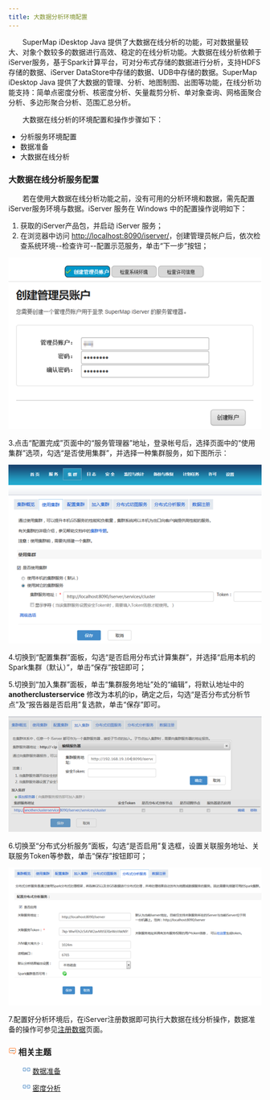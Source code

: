 ```yaml
---
title: 大数据分析环境配置
---
```


　　SuperMap iDesktop Java 提供了大数据在线分析的功能，可对数据量较大、对象个数较多的数据进行高效、稳定的在线分析功能。大数据在线分析依赖于iServer服务，基于Spark计算平台，可对分布式存储的数据进行分析，支持HDFS存储的数据、iServer DataStore中存储的数据、UDB中存储的数据。SuperMap iDesktop Java 提供了大数据的管理、分析、地图制图、出图等功能，在线分析功能支持：简单点密度分析、核密度分析、矢量裁剪分析、单对象查询、网格面聚合分析、多边形聚合分析、范围汇总分析。
 
　　大数据在线分析的环境配置和操作步骤如下：

- 分析服务环境配置
- 数据准备
- 大数据在线分析

### 大数据在线分析服务配置

　　若在使用大数据在线分析功能之前，没有可用的分析环境和数据，需先配置iServer服务环境与数据。iServer 服务在 Windows 中的配置操作说明如下：

1. 获取的iServer产品包，并启动 iServer 服务；
2. 在浏览器中访问 [http://localhost:8090/iserver/](http://localhost:8090/iserver/)，创建管理员帐户后，依次检查系统环境--检查许可--配置示范服务，单击“下一步”按钮；

![](img/CreateAnAccount.png)

3.点击“配置完成”页面中的“服务管理器”地址，登录帐号后，选择页面中的“使用集群”选项，勾选“是否使用集群”，并选择一种集群服务，如下图所示：

![](img/Cluster.png)

4.切换到“配置集群”面板，勾选“是否启用分布式计算集群”，并选择“启用本机的Spark集群（默认）”，单击“保存”按钮即可；

5.切换到“加入集群”面板，单击“集群服务地址”处的“编辑”，将默认地址中的 **anotherclusterservice** 修改为本机的ip，确定之后，勾选“是否分布式分析节点”及“报告器是否启用”复选款，单击“保存”即可。

![](img/Cluster1.png)

6.切换至“分布式分析服务”面板，勾选“是否启用”复选框，设置关联服务地址、关联服务Token等参数，单击“保存”按钮即可；

![](img/ProcessingServer.png)

<!--7.完成上述集群配置之后，在浏览器中访问：[http://localhost:8090/iserver/services](http://localhost:8090/iserver/services)，查看服务列表中是否成功添加了分布式分析服务，如添加成功，则可基于该服务链接新建iServer任务，如下图所示：

[](img/BDAnalysisiServer.png)-->

7.配置好分析环境后，在iServer注册数据即可执行大数据在线分析操作，数据准备的操作可参见[注册数据](DataPreparation.html)页面。


### ![](img/seealso.png) 相关主题

　　![](img/smalltitle.png) [数据准备](DataPreparation.html)

　　![](img/smalltitle.png) [密度分析](DensityAnalysis.html)




